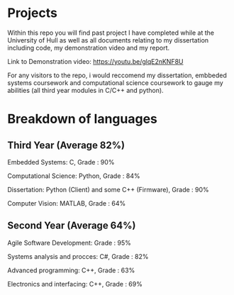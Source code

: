 # Projects

Within this repo you will find past project I have completed while at the University of Hull as well as  all documents relating to my dissertation including code, my demonstration video and my report. 

Link to Demonstration video: https://youtu.be/glqE2nKNF8U 

For any visitors to the repo, i would reccomend my dissertation, embbeded systems coursework and computational science coursework to gauge my abilities (all third year modules in C/C++ and python).

# Breakdown of languages
## Third Year (Average 82%)
Embedded Systems: C, Grade : 90%

Computational Science: Python, Grade : 84%

Dissertation: Python (Client) and some C++ (Firmware), Grade : 90%

Computer Vision: MATLAB, Grade :  64%

## Second Year (Average 64%)
Agile Software Development: Grade : 95%

Systems analysis and procces: C#, Grade : 82%

Advanced programming: C++, Grade : 63%

Electronics and interfacing: C++, Grade : 69%

